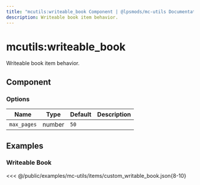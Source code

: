 ```yaml
---
title: "mcutils:writeable_book Component | @lpsmods/mc-utils Documentation"
description: Writeable book item behavior.
---
```


# mcutils:writeable_book

Writeable book item behavior.

## Component

### Options

| Name        | Type   | Default | Description |
| ----------- | ------ | ------- | ----------- |
| `max_pages` | number | `50`    |             |

## Examples

### Writeable Book

<<< @/public/examples/mc-utils/items/custom_writable_book.json{8-10}

